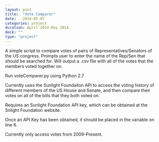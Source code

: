 ```yaml
---
layout: post
title:  "Vote Comparer"
date:   2018-05-07
categories: project
duration: April 2014-May 2014
deck: ""
type: "project"
---
```



A simple script to compare votes of pairs of Representatives/Senators of the US congress. Prompts user to enter the name of the Rep/Sen that should be searched for. Will output a .csv file with all of the votes that the members voted together on.

Run voteComparer.py using Python 2.7

Currently uses the Sunlight Foundaiton API to access the voting history of different members of the US House and Senate, and then compare their votes on all of the bills that they both voted on.

Requires an Sunlight Foundation API key, which can be obtained at the Snlight Foundation website.

Once an API Key has been obtained, it should be placed in the variable on line 6.

Currently only access votes from 2009-Present.​
